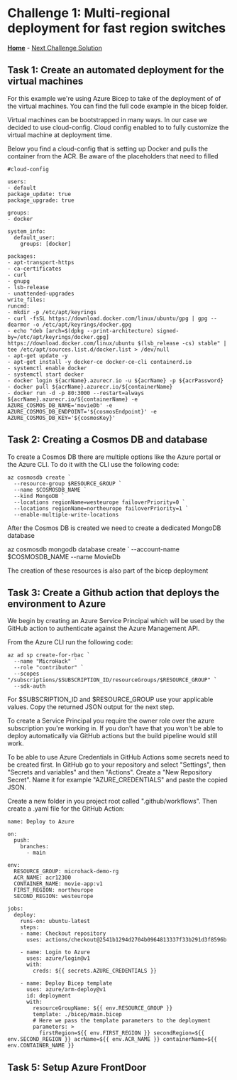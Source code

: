 # Challenge 1: Multi-regional deployment for fast region switches

**[Home](../README.md)** - [Next Challenge Solution](./02-Deploy-Low-Carbon-Region.md)

## Task 1: Create an automated deployment for the virtual machines

For this example we're using Azure Bicep to take of the deployment of of the virtual machines. You can find the full code example in the bicep folder.

Virtual machines can be bootstrapped in many ways. In our case we decided to use cloud-config. Cloud config enabled to to fully customize the virtual machine at deployment time.

Below you find a cloud-config that is setting up Docker and pulls the container from the ACR. Be aware of the placeholders that need to filled
```
#cloud-config

users:
- default
package_update: true
package_upgrade: true

groups:
- docker

system_info:
  default_user:
    groups: [docker]

packages:
- apt-transport-https
- ca-certificates
- curl
- gnupg
- lsb-release
- unattended-upgrades
write_files:
runcmd:
- mkdir -p /etc/apt/keyrings
- curl -fsSL https://download.docker.com/linux/ubuntu/gpg | gpg --dearmor -o /etc/apt/keyrings/docker.gpg
- echo "deb [arch=$(dpkg --print-architecture) signed-by=/etc/apt/keyrings/docker.gpg] https://download.docker.com/linux/ubuntu $(lsb_release -cs) stable" | tee /etc/apt/sources.list.d/docker.list > /dev/null
- apt-get update -y
- apt-get install -y docker-ce docker-ce-cli containerd.io
- systemctl enable docker
- systemctl start docker
- docker login ${acrName}.azurecr.io -u ${acrName} -p ${acrPassword}
- docker pull ${acrName}.azurecr.io/${containerName}
- docker run -d -p 80:3000 --restart=always ${acrName}.azurecr.io/${containerName} -e AZURE_COSMOS_DB_NAME='movieDb' -e AZURE_COSMOS_DB_ENDPOINT='${cosmosEndpoint}' -e AZURE_COSMOS_DB_KEY='${cosmosKey}'
```

## Task 2: Creating a Cosmos DB and database

To create a Cosmos DB there are multiple options like the Azure portal or the Azure CLI. To do it with the CLI use the following code:

```
az cosmosdb create `
  --resource-group $RESOURCE_GROUP `
  --name $COSMOSDB_NAME `
  --kind MongoDB `
  --locations regionName=westeurope failoverPriority=0 `
  --locations regionName=northeurope failoverPriority=1 `
  --enable-multiple-write-locations
```
After the Cosmos DB is created we need to create a dedicated MongoDB database

az cosmosdb mongodb database create `
  --account-name $COSMOSDB_NAME
  --name MovieDb

The creation of these resources is also part of the bicep deployment

## Task 3: Create a Github action that deploys the environment to Azure

We begin by creating an Azure Service Principal which will be used by the GitHub action to authenticate against the Azure Management API.

From the Azure CLI run the following code:
```
az ad sp create-for-rbac `
  --name "MicroHack" `
  --role "contributor" `
  --scopes "/subscriptions/$SUBSCRIPTION_ID/resourceGroups/$RESOURCE_GROUP" `
  --sdk-auth
```
For $SUBSCRIPTION_ID and $RESOURCE_GROUP use your applicable values.
Copy the returned JSON output for the next step.

To create a Service Principal you require the owner role over the azure subscription you're working in. If you don't have that you won't be able to deploy automatically via GitHub actions but the build pipeline would still work.

To be able to use Azure Credentials in GitHub Actions some secrets need to be created first. In GitHub go to your repository and select "Settings", then "Secrets and variables" and then "Actions". Create a "New Repository Secret".
Name it for example "AZURE_CREDENTIALS" and paste the copied JSON.

Create a new folder in you project root called ".github/workflows". Then create a .yaml file for the GitHub Action:

```
name: Deploy to Azure

on:
  push:
    branches:
      - main

env:
  RESOURCE_GROUP: microhack-demo-rg
  ACR_NAME: acr12300
  CONTAINER_NAME: movie-app:v1
  FIRST_REGION: northeurope
  SECOND_REGION: westeurope

jobs:
  deploy:
    runs-on: ubuntu-latest
    steps:
    - name: Checkout repository
      uses: actions/checkout@2541b1294d2704b0964813337f33b291d3f8596b

    - name: Login to Azure
      uses: azure/login@v1
      with:
        creds: ${{ secrets.AZURE_CREDENTIALS }}

    - name: Deploy Bicep template
      uses: azure/arm-deploy@v1
      id: deployment
      with:
        resourceGroupName: ${{ env.RESOURCE_GROUP }}
        template: ./bicep/main.bicep
        # Here we pass the template parameters to the deployment
        parameters: >
          firstRegion=${{ env.FIRST_REGION }} secondRegion=${{ env.SECOND_REGION }} acrName=${{ env.ACR_NAME }} containerName=${{ env.CONTAINER_NAME }}
```

## Task 5: Setup Azure FrontDoor
